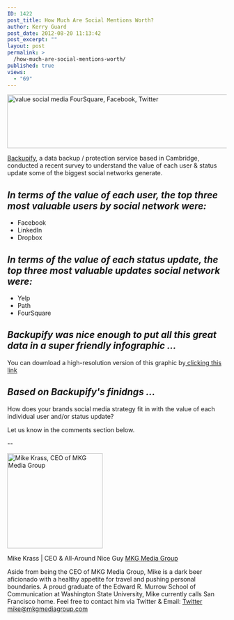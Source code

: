 ```yaml
---
ID: 1422
post_title: How Much Are Social Mentions Worth?
author: Kerry Guard
post_date: 2012-08-20 11:13:42
post_excerpt: ""
layout: post
permalink: >
  /how-much-are-social-mentions-worth/
published: true
views:
  - "69"
---
```

<img class="aligncenter size-full wp-image-1426" title="social chatter worth" src="http://mkgmediagroup.com/wp-content/uploads/2012/08/social-chatter-worth.png" alt="value social media FourSquare, Facebook, Twitter" width="603" height="123" />

<a href="https://www.backupify.com/" target="_blank">Backupify</a>, a data backup / protection service based in Cambridge, conducted a recent survey to understand the value of each user &amp; status update some of the biggest social networks generate.
<h2><em>In terms of the value of each user, the top three most valuable users by social network were:</em></h2>
<ul>
	<li>Facebook</li>
	<li>LinkedIn</li>
	<li>Dropbox</li>
</ul>
<h2><em>In terms of the value of each status update, the top three most valuable updates social network were:</em></h2>
<ul>
	<li>Yelp</li>
	<li>Path</li>
	<li>FourSquare</li>
</ul>
<h2><em>Backupify was nice enough to put all this great data in a super friendly infographic ...</em></h2>
You can download a high-resolution version of this graphic by<a href="http://venturebeat.files.wordpress.com/2012/04/backupify-social-data-infographic.pdf" target="_blank"> clicking this link</a>
<h2><em>Based on Backupify's finidngs ...</em></h2>
How does your brands social media strategy fit in with the value of each individual user and/or status update?

Let us know in the comments section below.

--

<img src="http://mkgmediagroup.com/wp-content/uploads/2011/08/mk_median_bw_head.jpeg" alt="Mike Krass, CEO of MKG Media Group" width="219" height="218" class="alignleft size-full wp-image-1794" />

<span itemprop="jobTitle">Mike Krass | CEO & All-Around Nice Guy</span>
<a href="http://www.mkgmediagroup.com" itemprop="url">MKG Media Group</a>
</span>

Aside from being the CEO of MKG Media Group, Mike is a dark beer aficionado with a healthy appetite for travel and pushing personal boundaries. A proud graduate of the Edward R. Murrow School of Communication at Washington State University, Mike currently calls San Francisco home. Feel free to contact him via Twitter & Email:
<a href="http://www.twitter.com/mikekrass" itemprop="url">Twitter</a>
<a href="mailto:mike@mkgmediagroup.com" itemprop="email">mike@mkgmediagroup.com</a>
</div>
